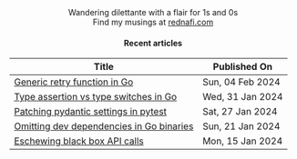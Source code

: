 <div align="center">
Wandering dilettante with a flair for 1s and 0s <br>
Find my musings at <a href="https://rednafi.com/" rel="me">rednafi.com</a>
<div>

#### Recent articles

| Title | Published On |
| ----- | ------------ |
| [Generic retry function in Go](https://rednafi.com/go/generic_retry_function/) | Sun, 04 Feb 2024 |
| [Type assertion vs type switches in Go](https://rednafi.com/go/type_assertion_vs_type_switches/) | Wed, 31 Jan 2024 |
| [Patching pydantic settings in pytest](https://rednafi.com/python/patch_pydantic_settings_in_pytest/) | Sat, 27 Jan 2024 |
| [Omitting dev dependencies in Go binaries](https://rednafi.com/go/omit_dev_dependencies_in_binaries/) | Sun, 21 Jan 2024 |
| [Eschewing black box API calls](https://rednafi.com/misc/eschewing_black_box_api_calls/) | Mon, 15 Jan 2024 |
